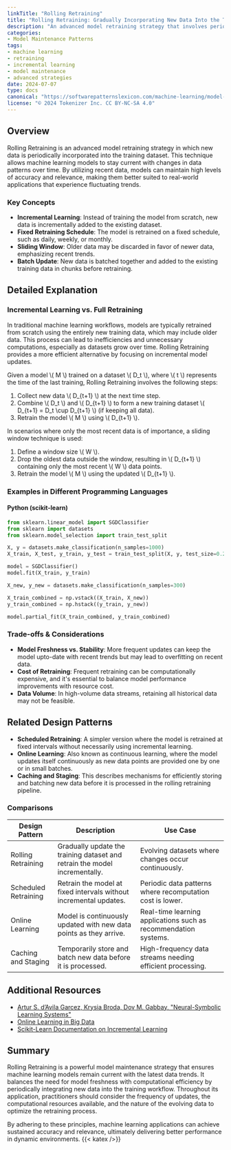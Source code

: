 ```yaml
---
linkTitle: "Rolling Retraining"
title: "Rolling Retraining: Gradually Incorporating New Data Into the Training Set for Retraining"
description: "An advanced model retraining strategy that involves periodically updating the training set with new data and using this new dataset for incremental model retraining to ensure optimal model performance."
categories:
- Model Maintenance Patterns
tags:
- machine learning
- retraining
- incremental learning
- model maintenance
- advanced strategies
date: 2024-07-07
type: docs
canonical: "https://softwarepatternslexicon.com/machine-learning/model-maintenance-patterns/advanced-model-retraining-strategies/rolling-retraining"
license: "© 2024 Tokenizer Inc. CC BY-NC-SA 4.0"
---
```



## Overview

Rolling Retraining is an advanced model retraining strategy in which new data is periodically incorporated into the training dataset. This technique allows machine learning models to stay current with changes in data patterns over time. By utilizing recent data, models can maintain high levels of accuracy and relevance, making them better suited to real-world applications that experience fluctuating trends.

### Key Concepts

- **Incremental Learning**: Instead of training the model from scratch, new data is incrementally added to the existing dataset.
- **Fixed Retraining Schedule**: The model is retrained on a fixed schedule, such as daily, weekly, or monthly.
- **Sliding Window**: Older data may be discarded in favor of newer data, emphasizing recent trends.
- **Batch Update**: New data is batched together and added to the existing training data in chunks before retraining.

## Detailed Explanation

### Incremental Learning vs. Full Retraining

In traditional machine learning workflows, models are typically retrained from scratch using the entirely new training data, which may include older data. This process can lead to inefficiencies and unnecessary computations, especially as datasets grow over time. Rolling Retraining provides a more efficient alternative by focusing on incremental model updates.

Given a model \\( M \\) trained on a dataset \\( D_t \\), where \\( t \\) represents the time of the last training, Rolling Retraining involves the following steps:

1. Collect new data \\( D_{t+1} \\) at the next time step.
2. Combine \\( D_t \\) and \\( D_{t+1} \\) to form a new training dataset \\( D_{t+1} = D_t \cup D_{t+1} \\) (if keeping all data).
3. Retrain the model \\( M \\) using \\( D_{t+1} \\).

In scenarios where only the most recent data is of importance, a sliding window technique is used:

1. Define a window size \\( W \\).
2. Drop the oldest data outside the window, resulting in \\( D_{t+1} \\) containing only the most recent \\( W \\) data points.
3. Retrain the model \\( M \\) using the updated \\( D_{t+1} \\).

### Examples in Different Programming Languages

#### Python (scikit-learn)

```python
from sklearn.linear_model import SGDClassifier
from sklearn import datasets
from sklearn.model_selection import train_test_split

X, y = datasets.make_classification(n_samples=1000)
X_train, X_test, y_train, y_test = train_test_split(X, y, test_size=0.2)

model = SGDClassifier()
model.fit(X_train, y_train)

X_new, y_new = datasets.make_classification(n_samples=300)

X_train_combined = np.vstack((X_train, X_new))
y_train_combined = np.hstack((y_train, y_new))

model.partial_fit(X_train_combined, y_train_combined)
```

### Trade-offs & Considerations

- **Model Freshness vs. Stability**: More frequent updates can keep the model upto-date with recent trends but may lead to overfitting on recent data.
- **Cost of Retraining**: Frequent retraining can be computationally expensive, and it's essential to balance model performance improvements with resource cost.
- **Data Volume**: In high-volume data streams, retaining all historical data may not be feasible.

## Related Design Patterns

- **Scheduled Retraining**: A simpler version where the model is retrained at fixed intervals without necessarily using incremental learning.
- **Online Learning**: Also known as continuous learning, where the model updates itself continuously as new data points are provided one by one or in small batches.
- **Caching and Staging**: This describes mechanisms for efficiently storing and batching new data before it is processed in the rolling retraining pipeline.

### Comparisons

| Design Pattern        | Description                                                                                              | Use Case                                                  |
|-----------------------|----------------------------------------------------------------------------------------------------------|-----------------------------------------------------------|
| Rolling Retraining    | Gradually update the training dataset and retrain the model incrementally.                                | Evolving datasets where changes occur continuously.       |
| Scheduled Retraining  | Retrain the model at fixed intervals without incremental updates.                                         | Periodic data patterns where recomputation cost is lower. |
| Online Learning       | Model is continuously updated with new data points as they arrive.                                        | Real-time learning applications such as recommendation systems.  |
| Caching and Staging   | Temporarily store and batch new data before it is processed.                                              | High-frequency data streams needing efficient processing. |

## Additional Resources

- [Artur S. d’Avila Garcez, Krysia Broda, Dov M. Gabbay, "Neural-Symbolic Learning Systems"](https://link.springer.com/book/10.1007/978-1-4471-0703-5)
- [Online Learning in Big Data](https://arxiv.org/abs/1803.09074)
- [Scikit-Learn Documentation on Incremental Learning](https://scikit-learn.org/stable/developers/contributing.html#incremental-learning)

## Summary

Rolling Retraining is a powerful model maintenance strategy that ensures machine learning models remain current with the latest data trends. It balances the need for model freshness with computational efficiency by periodically integrating new data into the training workflow. Throughout its application, practitioners should consider the frequency of updates, the computational resources available, and the nature of the evolving data to optimize the retraining process.

By adhering to these principles, machine learning applications can achieve sustained accuracy and relevance, ultimately delivering better performance in dynamic environments.
{{< katex />}}

